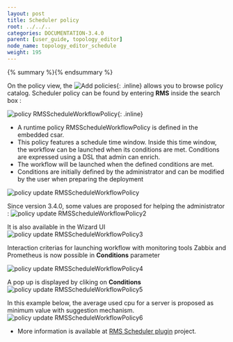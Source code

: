 ```yaml
---
layout: post
title: Scheduler policy
root: ../../..
categories: DOCUMENTATION-3.4.0
parent: [user_guide, topology_editor]
node_name: topology_editor_schedule
weight: 195
---
```


{% summary %}{% endsummary %}

  
On the policy view, the ![Add policies](../../images/3.4.0/user_guide/policy_btn.png){: .inline} allows you to browse policy catalog.
Scheduler policy can be found by entering **RMS** inside the search box : 

![policy RMSScheduleWorkflowPolicy](../../images/3.4.0/user_guide/policy_catalog_1.png){: .inline} 


- A runtime policy RMSScheduleWorkflowPolicy is defined in the embedded csar.
- This policy features a schedule time window. Inside this time window, the workflow can be launched when its conditions are met.
Conditions are expressed using a DSL that admin can enrich.
- The workflow will be launched when the defined conditions are met. 
- Conditions are initially defined by the administrator and can be modified by the user when preparing the deployment


![policy update RMSScheduleWorkflowPolicy](../../images/3.4.0/user_guide/policy_deploy_1.png) 

Since version 3.4.0, some values are proposed for helping the administrator :
![policy update RMSScheduleWorkflowPolicy2](../../images/3.4.0/user_guide/policy_deploy_2.png) 

It is also available in the Wizard UI
![policy update RMSScheduleWorkflowPolicy3](../../images/3.4.0/user_guide/policy_deploy_3.png) 

Interaction criterias for launching workflow with monitoring tools Zabbix and Prometheus is now possible in **Conditions** parameter

![policy update RMSScheduleWorkflowPolicy4](../../images/3.4.0/user_guide/policy_deploy_4.png) 

A pop up is displayed by cliking on **Conditions**
![policy update RMSScheduleWorkflowPolicy5](../../images/3.4.0/user_guide/policy_deploy_5.png) 


In this example below,  the average used cpu for a server is proposed as minimum value with suggestion mechanism.
![policy update RMSScheduleWorkflowPolicy6](../../images/3.4.0/user_guide/policy_deploy_6.png) 



- More information is available at [RMS Scheduler plugin](https://github.com/alien4cloud/alien4cloud-rms-scheduler-plugin) project.



